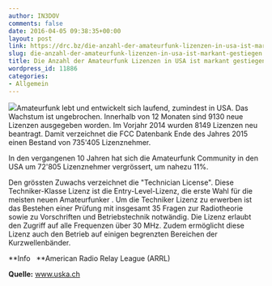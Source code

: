 ```yaml
---
author: IN3DOV
comments: false
date: 2016-04-05 09:38:35+00:00
layout: post
link: https://drc.bz/die-anzahl-der-amateurfunk-lizenzen-in-usa-ist-markant-gestiegen/
slug: die-anzahl-der-amateurfunk-lizenzen-in-usa-ist-markant-gestiegen
title: Die Anzahl der Amateurfunk Lizenzen in USA ist markant gestiegen.
wordpress_id: 11886
categories:
- Allgemein
---
```


[![](http://uska.ch/typo3temp/pics/c0847de287.jpg)](http://uska.ch/uploads/pics/logo_ARRL.jpg)Amateurfunk lebt und entwickelt sich laufend, zumindest in USA. Das Wachstum ist ungebrochen. Innerhalb von 12 Monaten sind 9130 neue Lizenzen ausgegeben worden. Im Vorjahr 2014 wurden 8149 Lizenzen neu beantragt. Damit verzeichnet die FCC Datenbank Ende des Jahres 2015 einen Bestand von 735'405 Lizenznehmer.

In den vergangenen 10 Jahren hat sich die Amateurfunk Community in den USA um 72'805 Lizenznehmer vergrössert, um nahezu 11%.

Den grössten Zuwachs verzeichnet die "Technician License". Diese Techniker-Klasse Lizenz ist die Entry-Level-Lizenz, die erste Wahl für die meisten neuen Amateurfunker . Um die Techniker Lizenz zu erwerben ist das Bestehen einer Prüfung mit insgesamt 35 Fragen zur Radiotheorie sowie zu Vorschriften und Betriebstechnik notwändig. Die Lizenz erlaubt den Zugriff auf alle Frequenzen über 30 MHz. Zudem ermöglicht diese Lizenz auch den Betrieb auf einigen begrenzten Bereichen der Kurzwellenbänder.


**Info   **American Radio Relay League (ARRL)


**Quelle:** www.uska.ch
